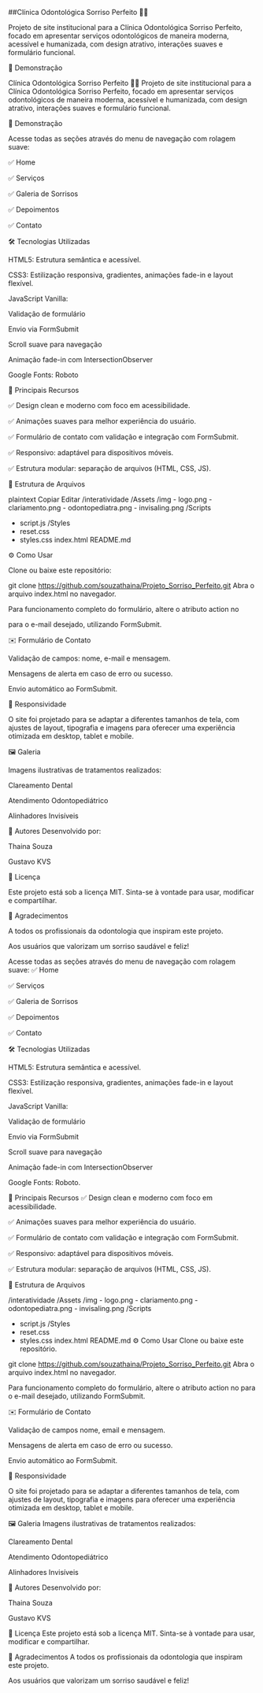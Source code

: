 ##Clínica Odontológica Sorriso Perfeito 🦷✨

Projeto de site institucional para a Clínica Odontológica Sorriso Perfeito, focado em apresentar serviços odontológicos de maneira moderna, acessível e humanizada, com design atrativo, interações suaves e formulário funcional.

🚀 Demonstração

Clínica Odontológica Sorriso Perfeito 🦷✨
Projeto de site institucional para a Clínica Odontológica Sorriso Perfeito, focado em apresentar serviços odontológicos de maneira moderna, acessível e humanizada, com design atrativo, interações suaves e formulário funcional.

🚀 Demonstração

Acesse todas as seções através do menu de navegação com rolagem suave:

✅ Home

✅ Serviços

✅ Galeria de Sorrisos

✅ Depoimentos

✅ Contato

🛠️ Tecnologias Utilizadas

HTML5: Estrutura semântica e acessível.

CSS3: Estilização responsiva, gradientes, animações fade-in e layout flexível.

JavaScript Vanilla:

Validação de formulário

Envio via FormSubmit

Scroll suave para navegação

Animação fade-in com IntersectionObserver

Google Fonts: Roboto

🎨 Principais Recursos

✅ Design clean e moderno com foco em acessibilidade.

✅ Animações suaves para melhor experiência do usuário.

✅ Formulário de contato com validação e integração com FormSubmit.

✅ Responsivo: adaptável para dispositivos móveis.

✅ Estrutura modular: separação de arquivos (HTML, CSS, JS).

📂 Estrutura de Arquivos

plaintext
Copiar
Editar
/interatividade
  /Assets
    /img
      - logo.png
      - clariamento.png
      - odontopediatra.png
      - invisaling.png
/Scripts
  - script.js
/Styles
  - reset.css
  - styles.css
index.html
README.md

⚙️ Como Usar

Clone ou baixe este repositório:


git clone https://github.com/souzathaina/Projeto_Sorriso_Perfeito.git
Abra o arquivo index.html no navegador.

Para funcionamento completo do formulário, altere o atributo action no <form> para o e-mail desejado, utilizando FormSubmit.

✉️ Formulário de Contato

Validação de campos: nome, e-mail e mensagem.

Mensagens de alerta em caso de erro ou sucesso.

Envio automático ao FormSubmit.

📱 Responsividade

O site foi projetado para se adaptar a diferentes tamanhos de tela, com ajustes de layout, tipografia e imagens para oferecer uma experiência otimizada em desktop, tablet e mobile.

🖼️ Galeria

Imagens ilustrativas de tratamentos realizados:

Clareamento Dental

Atendimento Odontopediátrico

Alinhadores Invisíveis

👥 Autores
Desenvolvido por:

Thaina Souza

Gustavo KVS

📄 Licença

Este projeto está sob a licença MIT.
Sinta-se à vontade para usar, modificar e compartilhar.

🌟 Agradecimentos

A todos os profissionais da odontologia que inspiram este projeto.

Aos usuários que valorizam um sorriso saudável e feliz!

Acesse todas as seções através do menu de navegação com rolagem suave:
✅ Home

✅ Serviços

✅ Galeria de Sorrisos

✅ Depoimentos

✅ Contato

🛠️ Tecnologias Utilizadas

HTML5: Estrutura semântica e acessível.

CSS3: Estilização responsiva, gradientes, animações fade-in e layout flexível.

JavaScript Vanilla:

Validação de formulário

Envio via FormSubmit

Scroll suave para navegação

Animação fade-in com IntersectionObserver

Google Fonts: Roboto.

🎨 Principais Recursos
✅ Design clean e moderno com foco em acessibilidade.

✅ Animações suaves para melhor experiência do usuário.

✅ Formulário de contato com validação e integração com FormSubmit.

✅ Responsivo: adaptável para dispositivos móveis.

✅ Estrutura modular: separação de arquivos (HTML, CSS, JS).

📂 Estrutura de Arquivos


/interatividade
  /Assets
    /img
      - logo.png
      - clariamento.png
      - odontopediatra.png
      - invisaling.png
/Scripts
  - script.js
/Styles
  - reset.css
  - styles.css
index.html
README.md
⚙️ Como Usar
Clone ou baixe este repositório.


git clone https://github.com/souzathaina/Projeto_Sorriso_Perfeito.git
Abra o arquivo index.html no navegador.

Para funcionamento completo do formulário, altere o atributo action no <form> para o e-mail desejado, utilizando FormSubmit.

✉️ Formulário de Contato

Validação de campos nome, email e mensagem.

Mensagens de alerta em caso de erro ou sucesso.

Envio automático ao FormSubmit.

📱 Responsividade

O site foi projetado para se adaptar a diferentes tamanhos de tela, com ajustes de layout, tipografia e imagens para oferecer uma experiência otimizada em desktop, tablet e mobile.

🖼️ Galeria
Imagens ilustrativas de tratamentos realizados:

Clareamento Dental

Atendimento Odontopediátrico

Alinhadores Invisíveis

👥 Autores
Desenvolvido por:

Thaina Souza

Gustavo KVS

📄 Licença
Este projeto está sob a licença MIT.
Sinta-se à vontade para usar, modificar e compartilhar.

🌟 Agradecimentos
A todos os profissionais da odontologia que inspiram este projeto.

Aos usuários que valorizam um sorriso saudável e feliz!
